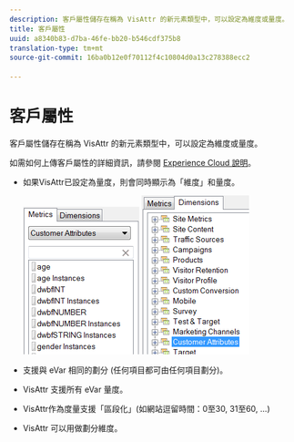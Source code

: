```yaml
---
description: 客戶屬性儲存在稱為 VisAttr 的新元素類型中，可以設定為維度或量度。
title: 客戶屬性
uuid: a8340b83-d7ba-46fe-bb20-b546cdf375b8
translation-type: tm+mt
source-git-commit: 16ba0b12e0f70112f4c10804d0a13c278388ecc2

---
```



# 客戶屬性

客戶屬性儲存在稱為 VisAttr 的新元素類型中，可以設定為維度或量度。

如需如何上傳客戶屬性的詳細資訊，請參閱 [Experience Cloud 說明](https://docs.adobe.com/content/help/en/core-services/interface/customer-attributes/attributes.html)。

* 如果VisAttr已設定為量度，則會同時顯示為「維度」和量度。

   ![](assets/ca_metrics.png) ![](assets/ca_dimension.png)

* 支援與 eVar 相同的劃分 (任何項目都可由任何項目劃分)。
* VisAttr 支援所有 eVar 量度。
* VisAttr作為度量支援「區段化」(如網站逗留時間：0至30, 31至60, ...)
* VisAttr 可以用做劃分維度。

